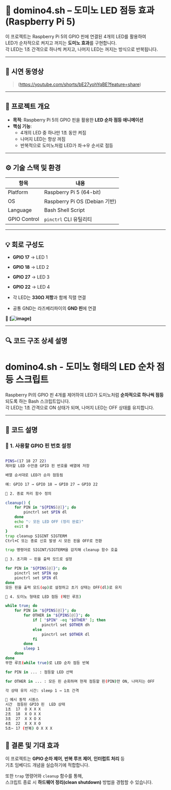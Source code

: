 # 🔁 domino4.sh – 도미노 LED 점등 효과 (Raspberry Pi 5)

이 프로젝트는 Raspberry Pi 5의 GPIO 핀에 연결된 4개의 LED를 활용하여  
LED가 순차적으로 켜지고 꺼지는 **도미노 효과**를 구현합니다.  
각 LED는 1초 간격으로 하나씩 켜지고, 나머지 LED는 꺼지는 방식으로 반복됩니다.

---

## 🔴 시연 동영상  
> (https://youtube.com/shorts/bE27yohYqBE?feature=share)

---

## 📌 프로젝트 개요

- **목적**: Raspberry Pi 5의 GPIO 핀을 활용한 **LED 순차 점등 애니메이션**
- **핵심 기능**:
  - 4개의 LED 중 하나만 1초 동안 켜짐
  - 나머지 LED는 항상 꺼짐
  - 반복적으로 도미노처럼 LED가 좌→우 순서로 점등

---

## ⚙️ 기술 스택 및 환경

| 항목             | 내용                            |
|------------------|---------------------------------|
| Platform         | Raspberry Pi 5 (64-bit)         |
| OS               | Raspberry Pi OS (Debian 기반)   |
| Language         | Bash Shell Script               |
| GPIO Control     | `pinctrl` CLI 유틸리티          |

---

## 💡 회로 구성도


- **GPIO 17** → LED 1
- **GPIO 18** → LED 2  
- **GPIO 27** → LED 3  
- **GPIO 22** → LED 4  

- 각 LED는 **330Ω 저항**과 함께 직렬 연결
- 공통 GND는 라즈베리파이의 **GND 핀**에 연결

📸 **[![image](https://github.com/user-attachments/assets/e160585a-5379-4a68-8152-40304712a035)]**

---

## 🔍 코드 구조 상세 설명

# domino4.sh - 도미노 형태의 LED 순차 점등 스크립트

Raspberry Pi의 GPIO 핀 4개를 제어하여 LED가 도미노처럼 **순차적으로 하나씩 점등**되도록 하는 Bash 스크립트입니다.  
각 LED는 1초 간격으로 ON 상태가 되며, 나머지 LED는 OFF 상태를 유지합니다.

---

## 🔧 코드 설명

### 🔹 1. 사용할 GPIO 핀 번호 설정

```bash

PINS=(17 18 27 22)
제어할 LED 수만큼 GPIO 핀 번호를 배열에 저장

배열 순서대로 LED가 순차 점등됨

예: GPIO 17 → GPIO 18 → GPIO 27 → GPIO 22

🔹 2. 종료 처리 함수 정의

cleanup() {
    for PIN in "${PINS[@]}"; do
        pinctrl set $PIN dl
    done
    echo "💡 모든 LED OFF (정리 완료)"
    exit 0
}
trap cleanup SIGINT SIGTERM
Ctrl+C 또는 종료 신호 발생 시 모든 핀을 OFF로 전환

trap 명령어로 SIGINT/SIGTERM을 감지해 cleanup 함수 호출

🔹 3. 초기화 – 핀을 출력 모드로 설정

for PIN in "${PINS[@]}"; do
    pinctrl set $PIN op
    pinctrl set $PIN dl
done
모든 핀을 출력 모드(op)로 설정하고 초기 상태는 OFF(dl)로 유지

🔹 4. 도미노 형태로 LED 점등 (메인 루프)

while true; do
    for PIN in "${PINS[@]}"; do
        for OTHER in "${PINS[@]}"; do
            if [ "$PIN" -eq "$OTHER" ]; then
                pinctrl set $OTHER dh
            else
                pinctrl set $OTHER dl
            fi
        done
        sleep 1
    done
done
무한 루프(while true)로 LED 순차 점등 반복

for PIN in ... : 점등할 LED 선택

for OTHER in ... : 모든 핀 순회하며 현재 점등할 핀(PIN)만 ON, 나머지는 OFF

각 상태 유지 시간: sleep 1 → 1초 간격

🔸 예시 동작 시퀀스
시간	점등된 GPIO 핀	LED 상태
1초	17	O X X X
2초	18	X O X X
3초	27	X X O X
4초	22	X X X O
5초~	17 (반복)	O X X X

```
## 🧾 결론 및 기대 효과

이 프로젝트는 **GPIO 순차 제어**, **반복 루프 제어**, **인터럽트 처리** 등  
기초 임베디드 개념을 실습하기에 적합합니다.

또한 `trap` 명령어와 `cleanup` 함수를 통해,  
스크립트 종료 시 **하드웨어 정리(clean shutdown)** 방법을 경험할 수 있습니다.
